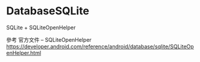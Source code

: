 # DatabaseSQLite
SQLite + SQLiteOpenHelper

參考
官方文件 – SQLiteOpenHelper
https://developer.android.com/reference/android/database/sqlite/SQLiteOpenHelper.html
